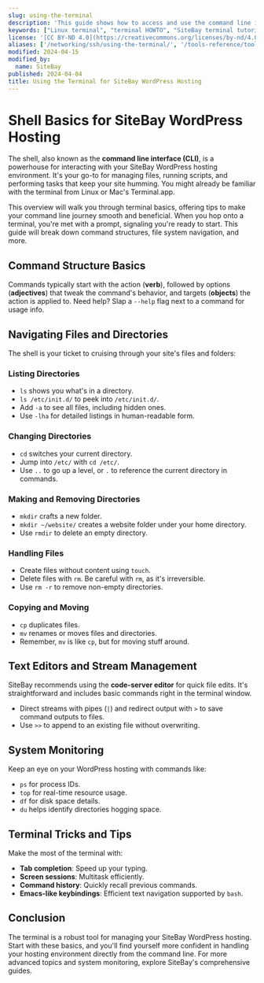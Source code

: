 ```yaml
---
slug: using-the-terminal
description: 'This guide shows how to access and use the command line interface, also known as the Shell, via a Terminal application like PuTTY to perform system admin tasks on your SiteBay WordPress hosting.'
keywords: ["Linux terminal", "terminal HOWTO", "SiteBay terminal tutorial"]
license: '[CC BY-ND 4.0](https://creativecommons.org/licenses/by-nd/4.0)'
aliases: ['/networking/ssh/using-the-terminal/', '/tools-reference/tools/using-the-terminal/', '/tools-reference/ssh/using-the-terminal/', '/using-sitebay/using-the-terminal/']
modified: 2024-04-15
modified_by:
  name: SiteBay
published: 2024-04-04
title: Using the Terminal for SiteBay WordPress Hosting
---
```


# Shell Basics for SiteBay WordPress Hosting

The shell, also known as the **command line interface (CLI)**, is a powerhouse for interacting with your SiteBay WordPress hosting environment. It's your go-to for managing files, running scripts, and performing tasks that keep your site humming. You might already be familiar with the terminal from Linux or Mac's Terminal.app.

This overview will walk you through terminal basics, offering tips to make your command line journey smooth and beneficial. When you hop onto a terminal, you're met with a prompt, signaling you're ready to start. This guide will break down command structures, file system navigation, and more.

## Command Structure Basics

Commands typically start with the action (**verb**), followed by options (**adjectives**) that tweak the command's behavior, and targets (**objects**) the action is applied to. Need help? Slap a `--help` flag next to a command for usage info.

## Navigating Files and Directories

The shell is your ticket to cruising through your site's files and folders:

### Listing Directories

- `ls` shows you what's in a directory.
- `ls /etc/init.d/` to peek into `/etc/init.d/`.
- Add `-a` to see all files, including hidden ones.
- Use `-lha` for detailed listings in human-readable form.

### Changing Directories

- `cd` switches your current directory.
- Jump into `/etc/` with `cd /etc/`.
- Use `..` to go up a level, or `.` to reference the current directory in commands.

### Making and Removing Directories

- `mkdir` crafts a new folder.
- `mkdir ~/website/` creates a website folder under your home directory.
- Use `rmdir` to delete an empty directory.

### Handling Files

- Create files without content using `touch`.
- Delete files with `rm`. Be careful with `rm`, as it's irreversible.
- Use `rm -r` to remove non-empty directories.

### Copying and Moving

- `cp` duplicates files.
- `mv` renames or moves files and directories.
- Remember, `mv` is like `cp`, but for moving stuff around.

## Text Editors and Stream Management

SiteBay recommends using the **code-server editor** for quick file edits. It's straightforward and includes basic commands right in the terminal window.

- Direct streams with pipes (`|`) and redirect output with `>` to save command outputs to files.
- Use `>>` to append to an existing file without overwriting.

## System Monitoring

Keep an eye on your WordPress hosting with commands like:

- `ps` for process IDs.
- `top` for real-time resource usage.
- `df` for disk space details.
- `du` helps identify directories hogging space.

## Terminal Tricks and Tips

Make the most of the terminal with:

- **Tab completion**: Speed up your typing.
- **Screen sessions**: Multitask efficiently.
- **Command history**: Quickly recall previous commands.
- **Emacs-like keybindings**: Efficient text navigation supported by `bash`.

## Conclusion

The terminal is a robust tool for managing your SiteBay WordPress hosting. Start with these basics, and you'll find yourself more confident in handling your hosting environment directly from the command line. For more advanced topics and system monitoring, explore SiteBay's comprehensive guides.